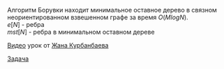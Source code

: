 Алгоритм Борувки находит минимальное оставное дерево в связном неориентированном взвешенном графе за время $O(MlogN)$.  
$e[N]$ - ребра  
$mst[N]$ - ребра в минимальном оставном дереве

[Видео](https://www.youtube.com/watch?v=nMabN7SrHIU) урок от [Жана Курбанбаева](https://codeforces.com/profile/rockyb)  

[Задача](https://www.spoj.com/problems/MST/)